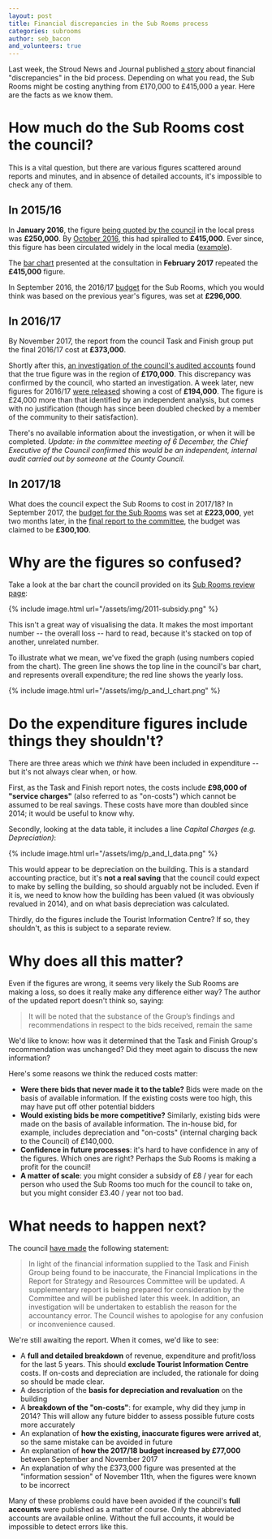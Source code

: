 ```yaml
---
layout: post
title: Financial discrepancies in the Sub Rooms process
categories: subrooms
author: seb_bacon
and_volunteers: true
---
```


Last week, the Stroud News and Journal published [a story](http://www.stroudnewsandjournal.co.uk/news/15672935.SDC_and_the_Subs__Confirmation_of_financial____discrepancies____and_public_anger_at_lack_of_consultation_leads_to_calls_to_suspend_the_review/) about financial "discrepancies" in the bid process.  Depending on what you read, the Sub Rooms might be costing anything from £170,000 to £415,000 a year.  Here are the facts as we know them.

# How much do the Sub Rooms cost the council?

This is a vital question, but there are various figures scattered around reports and minutes, and in absence of detailed accounts, it's impossible to check any of them.

## In 2015/16

In **January 2016**, the figure [being quoted by the council](http://www.stroudnewsandjournal.co.uk/news/14231234.Fears_for_future_of_Stroud_s_Sub_Rooms_as_government_cuts_hit_Stroud_District_Council/) in the local press was **£250,000**. By [October 2016](https://www.stroud.gov.uk/media/208609/item-8c-asset-reviews.pdf), this had spiralled to **£415,000**. Ever since, this figure has been circulated widely in the local media ([example](http://www.stroudnewsandjournal.co.uk/news/15512560.The_history_of_Stroud_s_iconic_Subscription_Rooms/)).

The [bar chart](https://www.stroud.gov.uk/media/241237/5-year-summary-costs-graph.docx) presented at the consultation in **February 2017** repeated the **£415,000** figure.

In September 2016, the 2016/17 [budget](https://www.stroud.gov.uk/media/241587/item-7-budget-monitoring-report-2016-17-report-3.pdf) for the Sub Rooms, which you would think was based on the previous year's figures, was set at **£296,000**.

## In 2016/17

By November 2017, the report from the council Task and Finish group put the final 2016/17 cost at **£373,000**.

Shortly after this, [an investigation of the council's audited accounts](http://www.stroudnewsandjournal.co.uk/news/15672935.SDC_and_the_Subs__Confirmation_of_financial____discrepancies____and_public_anger_at_lack_of_consultation_leads_to_calls_to_suspend_the_review/) found that the true figure was in the region of **£170,000**.  This discrepancy was confirmed by the council, who started an investigation.  A week later, new figures for 2016/17 [were released](https://www.stroud.gov.uk/media/557764/item-6-c-subscription-rooms-task-finish-group-final-report.pdf) showing a cost of **£194,000**. The figure is £24,000 more than that identified by an independent analysis, but comes with no justification (though has since been doubled checked by a member of the community to their satisfaction).

There's no available information about the investigation, or when it will be completed.  _Update: in the committee meeting of 6 December, the Chief Executive of the Council confirmed this would be an independent, internal audit carried out by someone at the County Council._

## In 2017/18

What does the council expect the Sub Rooms to cost in 2017/18? In September 2017, the [budget for the Sub Rooms](https://www.stroud.gov.uk/media/356186/item-9-budget-monitoring-report-2017-18-report-1.pdf) was set at **£223,000**, yet two months later, in the [final report to the committee](https://www.stroud.gov.uk/media/557764/item-6-c-subscription-rooms-task-finish-group-final-report.pdf), the budget was claimed to be **£300,100**.


# Why are the figures so confused?

Take a look at the bar chart the council provided on its [Sub Rooms review page](https://www.stroud.gov.uk/sport-leisure-parks/events-and-things-to-do/subscription-rooms/subrooms-review/background-information-subrooms-review):

{% include image.html url="/assets/img/2011-subsidy.png" %}

This isn't a great way of visualising the data. It makes the most important number -- the overall loss -- hard to read, because it's stacked on top of another, unrelated number.

To illustrate what we mean, we've fixed the graph (using numbers copied from the chart). The green line shows the top line in the council's bar chart, and represents overall expenditure; the red line shows the yearly loss.

{% include image.html url="/assets/img/p_and_l_chart.png" %}


# Do the expenditure figures include things they shouldn't?

There are three areas which we _think_ have been included in expenditure -- but it's not always clear when, or how.

First, as the Task and Finish report notes, the costs include **£98,000 of "service charges"** (also referred to as "on-costs") which cannot be assumed to be real savings.  These costs have more than doubled since 2014; it would be useful to know why.

Secondly, looking at the data table, it includes a line _Capital Charges (e.g. Depreciation)_:

{% include image.html url="/assets/img/p_and_l_data.png"  %}

This would appear to be depreciation on the building. This is a standard accounting practice, but it's **not a real saving** that the council could expect to make by selling the building, so should arguably not be included. Even if it is, we need to know how the building has been valued (it was obviously revalued in 2014), and on what basis depreciation was calculated.

Thirdly, do the figures include the Tourist Information Centre? If so, they shouldn't, as this is subject to a separate review.


# Why does all this matter?

Even if the figures are wrong, it seems very likely the Sub Rooms are making a loss, so does it really make any difference either way? The author of the updated report doesn't think so, saying:

> It will be noted that the substance of the Group’s findings and recommendations in respect to the bids received, remain the same

We'd like to know: how was it determined that the Task and Finish Group's recommendation was unchanged? Did they meet again to discuss the new information?

Here's some reasons we think the reduced costs matter:

* **Were there bids that never made it to the table?** Bids were made on the basis of available information. If the existing costs were too high, this may have put off other potential bidders
* **Would existing bids be more competitive?** Similarly, existing bids were made on the basis of available information. The in-house bid, for example, includes depreciation and "on-costs" (internal charging back to the Council) of £140,000.
* **Confidence in future processes**: it's hard to have confidence in any of the figures. Which ones are right? Perhaps the Sub Rooms is making a profit for the council!
* **A matter of scale**: you might consider a subsidy of £8 / year for each person who used the Sub Rooms too much for the council to take on, but you might consider £3.40 / year not too bad.


# What needs to happen next?

The council [have made](https://www.stroud.gov.uk/sport-leisure-parks/events-and-things-to-do/subscription-rooms/subrooms-review) the following statement:

> In light of the financial information supplied to the Task and Finish Group being found to be inaccurate, the Financial Implications in the Report for Strategy and Resources Committee will be updated.  A supplementary report is being prepared for consideration by the Committee and will be published later this week.  In addition, an investigation will be undertaken to establish the reason for the accountancy error.  The Council wishes to apologise for any confusion or inconvenience caused.

We're still awaiting the report. When it comes, we'd like to see:

* A **full and detailed breakdown** of revenue, expenditure and profit/loss for the last 5 years. This should **exclude Tourist Information Centre** costs. If on-costs and depreciation are included, the rationale for doing so should be made clear.
* A description of the **basis for depreciation and revaluation** on the building
* A **breakdown of the "on-costs"**: for example, why did they jump in 2014? This will allow any future bidder to assess possible future costs more accurately
* An explanation of **how the existing, inaccurate figures were arrived at**, so the same mistake can be avoided in future
* An explanation of **how the 2017/18 budget increased by £77,000** between September and November 2017
* An explanation of why the £373,000 figure was presented at the "information session" of November 11th, when the figures were known to be incorrect

Many of these problems could have been avoided if the council's **full accounts** were published as a matter of course. Only the abbreviated accounts are available online. Without the full accounts, it would be impossible to detect errors like this.
